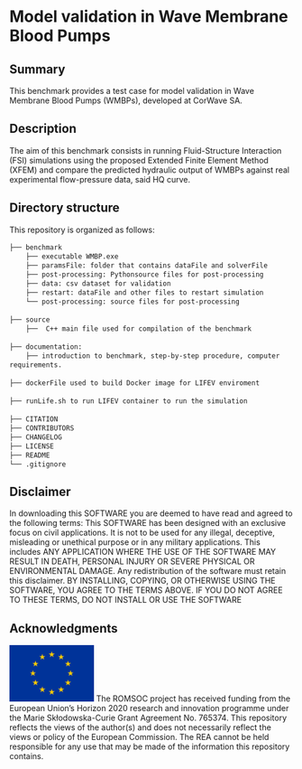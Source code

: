 # Model validation in Wave Membrane Blood Pumps

## Summary
This benchmark provides a test case for model validation in Wave Membrane Blood Pumps (WMBPs), developed at CorWave SA.

## Description
The aim of this benchmark consists in running Fluid-Structure Interaction (FSI) simulations using the proposed Extended Finite Element Method (XFEM) and compare the predicted hydraulic output of WMBPs against real experimental flow-pressure data, said HQ curve.

## Directory structure
This repository is organized as follows:
```
├── benchmark
    ├── executable WMBP.exe
    ├── paramsFile: folder that contains dataFile and solverFile 
    ├── post-processing: Pythonsource files for post-processing
    ├── data: csv dataset for validation
    ├── restart: dataFile and other files to restart simulation
    └── post-processing: source files for post-processing  

├── source
    ├──  C++ main file used for compilation of the benchmark

├── documentation: 
    ├── introduction to benchmark, step-by-step procedure, computer requirements.

├── dockerFile used to build Docker image for LIFEV enviroment

├── runLife.sh to run LIFEV container to run the simulation 

├── CITATION
├── CONTRIBUTORS
├── CHANGELOG
├── LICENSE
├── README
└── .gitignore
```

## Disclaimer
In downloading this SOFTWARE you are deemed to have read and agreed to the following terms:
This SOFTWARE has been designed with an exclusive focus on civil applications. It is not to be used
for any illegal, deceptive, misleading or unethical purpose or in any military applications. This includes ANY APPLICATION WHERE THE USE OF THE SOFTWARE MAY RESULT IN DEATH,
PERSONAL INJURY OR SEVERE PHYSICAL OR ENVIRONMENTAL DAMAGE. Any redistribution of the software must retain this disclaimer. BY INSTALLING, COPYING, OR OTHERWISE
USING THE SOFTWARE, YOU AGREE TO THE TERMS ABOVE. IF YOU DO NOT AGREE TO
THESE TERMS, DO NOT INSTALL OR USE THE SOFTWARE

## Acknowledgments
<img src="/images/EU_Flag.png" alt="EU Flag"  width="150" height="100" />
The ROMSOC project has received funding from the European Union’s Horizon 2020 research and innovation programme under the Marie Skłodowska-Curie Grant Agreement No. 765374.
This repository reflects the views of the author(s) and does not necessarily reflect the views or policy of the European Commission. The REA cannot be held responsible for any use that may be made of the information this repository contains.
